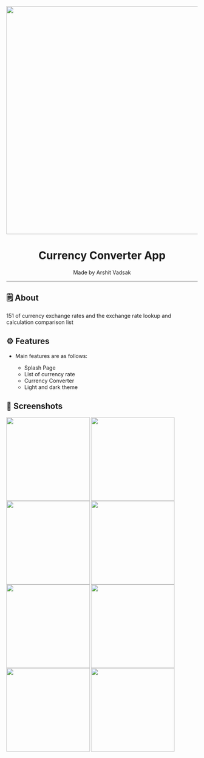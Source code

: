<div align="center">

<img src="https://user-images.githubusercontent.com/121868653/235405915-93eda99f-4c39-45b0-a84f-abe65ce7dc5f.jpg" width="600px">


# **Currency Converter App**
Made by Arshit Vadsak

---

</div>

## 🗒 About

151 of currency exchange rates and the exchange rate lookup and calculation comparison list

## ⚙️ Features

- Main features are as follows:

    - Splash Page
    - List of currency rate
    - Currency Converter
    - Light and dark theme
    
## 📲 Screenshots
<img align="left" src="https://user-images.githubusercontent.com/121868653/235407936-7d163eee-f187-4e34-8d19-60f5bbf5e945.jpg" width="220px">
<img align="left" src="https://user-images.githubusercontent.com/121868653/235407944-f559c91e-60f9-45ce-9e7b-a8020f8f2b33.jpg" width="220px">
<img align="left" src="https://user-images.githubusercontent.com/121868653/235406398-1abc714f-a7d7-42fc-ae95-43e4f2857106.jpg" width="220px">
<img align="left" src="https://user-images.githubusercontent.com/121868653/235406415-969ac9c0-a823-4049-8bcb-2a1a6410be31.jpg" width="220px">
<img align="left" src="https://user-images.githubusercontent.com/121868653/235406472-8c0b1bdd-006a-4a25-861a-6d572acbe63f.jpg" width="220px">
<img align="left" src="https://user-images.githubusercontent.com/121868653/235406484-ed76a7e6-1ba1-4fb5-9972-d6d4d0cf8976.jpg" width="220px">
<img align="left" src="https://user-images.githubusercontent.com/121868653/235406502-76f6445f-283a-48da-a896-ec3c5f924285.jpg" width="220px">
<img align="left" src="" width="220px">

